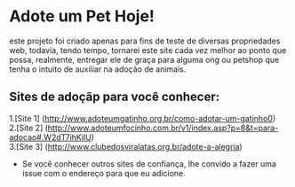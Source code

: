 # Adote um Pet Hoje! #
este projeto foi criado apenas para fins de teste de diversas propriedades web,
todavia, tendo tempo, tornarei este site cada vez melhor ao ponto que possa, realmente,
entregar ele de graça para alguma ong ou petshop que tenha o intuito de auxiliar na
adoção de animais.
## Sites de adoçãp para você conhecer: 

1.[Site 1] (http://www.adoteumgatinho.org.br/como-adotar-um-gatinho0)    
2.[Site 2] (http://www.adoteumfocinho.com.br/v1/index.asp?p=8&t=para-adocao#.W2dT7ihKjIU)  
3.[Site 3] (http://www.clubedosviralatas.org.br/adote-a-alegria)  

* Se você conhecer outros sites de confiança, lhe convido a fazer uma issue com o endereço para que eu adicione.


